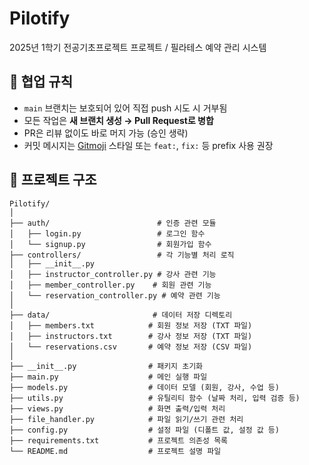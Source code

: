 # Pilotify
2025년 1학기 전공기초프로젝트 프로젝트 / 필라테스 예약 관리 시스템

## 🤝 협업 규칙

- `main` 브랜치는 보호되어 있어 직접 push 시도 시 거부됨
- 모든 작업은 **새 브랜치 생성 → Pull Request로 병합**
- PR은 리뷰 없이도 바로 머지 가능 (승인 생략)
- 커밋 메시지는 [Gitmoji](https://gitmoji.dev/) 스타일 또는 `feat:`, `fix:` 등 prefix 사용 권장

## 📌 프로젝트 구조

```
Pilotify/
│
├── auth/                        # 인증 관련 모듈
│   ├── login.py                 # 로그인 함수
│   └── signup.py                # 회원가입 함수
├── controllers/                 # 각 기능별 처리 로직
│   ├── __init__.py
│   ├── instructor_controller.py # 강사 관련 기능
│   ├── member_controller.py    # 회원 관련 기능
│   └── reservation_controller.py # 예약 관련 기능
│
├── data/                       # 데이터 저장 디렉토리
│   ├── members.txt            # 회원 정보 저장 (TXT 파일)
│   ├── instructors.txt        # 강사 정보 저장 (TXT 파일)
│   └── reservations.csv       # 예약 정보 저장 (CSV 파일)
│
├── __init__.py                # 패키지 초기화
├── main.py                    # 메인 실행 파일
├── models.py                  # 데이터 모델 (회원, 강사, 수업 등)
├── utils.py                   # 유틸리티 함수 (날짜 처리, 입력 검증 등)
├── views.py                   # 화면 출력/입력 처리
├── file_handler.py            # 파일 읽기/쓰기 관련 처리
├── config.py                  # 설정 파일 (디폴트 값, 설정 값 등)
├── requirements.txt           # 프로젝트 의존성 목록
└── README.md                  # 프로젝트 설명 파일
```
